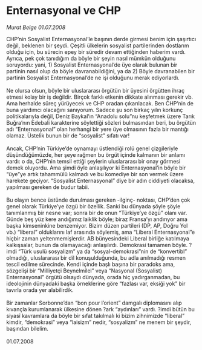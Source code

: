 # Enternasyonal ve CHP

*Murat Belge 01.07.2008*

<div class="taraf_structure_2col_1zq">
<div class="margen_n">



 <p>CHP’nin Sosyalist Enternasyonal’le başının derde girmesi benim için şaşırtıcı değil, beklenen bir şeydi. Çeşitli ülkelerin sosyalist partilerinden dostlarım olduğu için, bu sürecin epey bir süredir devam ettiğinden haberim vardı. Ayrıca, pek çok tanıdığım da böyle bir şeyin nasıl mümkün olduğunu soruyordu: yani, 1) Sosyalist Enternasyonal’de üye olarak bulunan bir partinin nasıl olup da böyle davranabildiğini, ya da 2) Böyle davranabilen bir partinin Sosyalist Enternasyonal’de ne işi olduğunu merak ediyorlardı.<br/>
<br/>
Ne olursa olsun, böyle bir uluslararası örgütün bir üyesini örgütten ihraç etmesi kolay bir iş değildir. Birçok farklı etkenin dikkate alınması gerekir vb. Ama herhalde süreç yürüyecek ve CHP oradan çıkarılacak. Ben CHP’nin de buna yardımcı olacağını sanıyorum. Sadece şu son birkaç yılın korkunç politikalarıyla değil, Deniz Baykal’ın “Anadolu solu”nu keşfetmek üzere Tarık Buğra’nın Edebali karakterine söylettiği sözleri bulmasından beri, bu örgütün adı “Enternasyonal” olan herhangi bir yere üye olmasının fazla bir mantığı olamaz. Üstelik bunun bir de “sosyalist” sıfatı var!<br/>
<br/>
Ancak, CHP’nin Türkiye’de oynamayı üstlendiği rolü genel çizgileriyle düşündüğümüzde, her şeye rağmen bu örgüt içinde kalmanın bir anlamı vardı: o da, CHP’nin temsil ettiği şeylerin uluslararası bir onay görmesi demek oluyordu. Ama şimdi öyle anlaşılıyor ki Enternasyonal’in böyle bir “üye”ye artık tahammülü kalmadı ve bu komediye bir son vermek üzere harekete geçiyor. “Sosyalist Enternasyonal” diye bir adın ciddiyeti olacaksa, yapılması gereken de budur tabii.<br/>
<br/>
Bu olayın bence üstünde durulması gereken -ilginç- noktası, CHP’den çok genel olarak Türkiye’ye özgü bir özellik. Sanki bu dünyada şöyle şöyle tanımlanmış bir nesne var; sonra bir de onun “Türkiye’ye özgü” olanı var. Günde beş yüz kere andığımız laiklik böyle; biraz Fransa’yı andırıyor ama başka kimseninkine benzemiyor. Bizim düzen partileri (DP, AP, Doğru Yol vb.) “liberal” olduklarını laf arasında söylemiş, ama “Liberal Enternasyonal”e hiçbir zaman yeltenmemişlerdir. AB bünyesindeki Liberal birliğe katılmaya kalkışsalar, bunun da olamayacağı anlaşılırdı. Demokrasi tamamen böyle. ?imdi “Türk usulü sosyalizm” ya da “sosyal-demokrasi”nin de “konvertibl” olmadığı, uluslararası bir dil konuşulduğunda, bu adla anılmadığı resmen tescil edilme sürecinde. Kendi içinde başlı başına bir paradoks ama, sözgelişi bir “Milliyetçi Beynelmilel” veya “Nasyonal (Sosyalist) Enternasyonal” örgütü olsaydı dünyada, orada hiç yadırganmadan, bu ideolojinin dünyadaki başka örneklerine göre “fazlası var, eksiği yok” bir tavırla orada yer alabilirdik.<br/>
<br/>
Bir zamanlar Sorbonne’dan “bon pour l’orient” damgalı diplomasını alıp kıvançla kurumlanarak ülkesine dönen ?ark “aydınları” vardı. ?imdi bütün bu siyasî kavramlara da böyle bir sıfat takılmalı ki bizim zihnimizde “liberal” kimdir, “demokrasi” veya “laisizm” nedir, “sosyalizm” ne menem bir şeydir, başından bilelim. <br/>
<br/>
01.07.2008</p>

<br/>


<div id="taraf_not">
</div>

</div>


</div>
